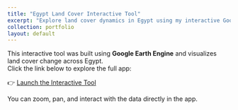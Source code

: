 ```yaml
---
title: "Egypt Land Cover Interactive Tool"
excerpt: "Explore land cover dynamics in Egypt using my interactive Google Earth Engine tool.<br/><img src='/images/egypt-tool-preview.png'>"
collection: portfolio
layout: default
---
```


This interactive tool was built using **Google Earth Engine** and visualizes land cover change across Egypt.  
Click the link below to explore the full app:

👉 [Launch the Interactive Tool](https://kelseebratley.users.earthengine.app/view/egypt-land-cover-interactive-tool)

You can zoom, pan, and interact with the data directly in the app.
